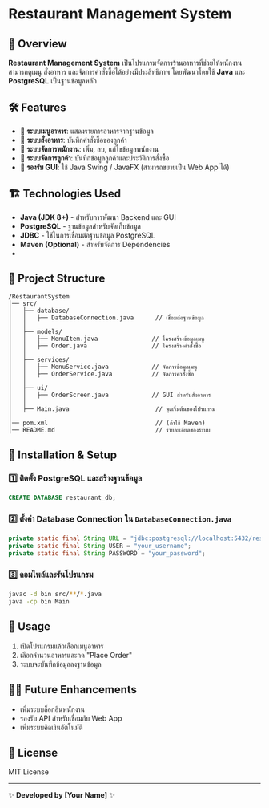 # Restaurant Management System

## 📌 Overview

**Restaurant Management System** เป็นโปรแกรมจัดการร้านอาหารที่ช่วยให้พนักงานสามารถดูเมนู สั่งอาหาร และจัดการคำสั่งซื้อได้อย่างมีประสิทธิภาพ โดยพัฒนาโดยใช้ **Java** และ **PostgreSQL** เป็นฐานข้อมูลหลัก

## 🛠️ Features

- 🔹 **ระบบเมนูอาหาร**: แสดงรายการอาหารจากฐานข้อมูล
- 🔹 **ระบบสั่งอาหาร**: บันทึกคำสั่งซื้อของลูกค้า
- 🔹 **ระบบจัดการพนักงาน**: เพิ่ม, ลบ, แก้ไขข้อมูลพนักงาน
- 🔹 **ระบบจัดการลูกค้า**: บันทึกข้อมูลลูกค้าและประวัติการสั่งซื้อ
- 🔹 **รองรับ GUI**: ใช้ Java Swing / JavaFX (สามารถขยายเป็น Web App ได้)

## 🏗️ Technologies Used

- **Java (JDK 8+)** - สำหรับการพัฒนา Backend และ GUI
- **PostgreSQL** - ฐานข้อมูลสำหรับจัดเก็บข้อมูล
- **JDBC** - ใช้ในการเชื่อมต่อฐานข้อมูล PostgreSQL
- **Maven (Optional)** - สำหรับจัดการ Dependencies
-

## 📂 Project Structure

```
/RestaurantSystem
│── src/
│   ├── database/
│   │   ├── DatabaseConnection.java      // เชื่อมต่อฐานข้อมูล
│   │
│   ├── models/
│   │   ├── MenuItem.java               // โครงสร้างข้อมูลเมนู
│   │   ├── Order.java                  // โครงสร้างคำสั่งซื้อ
│   │
│   ├── services/
│   │   ├── MenuService.java            // จัดการข้อมูลเมนู
│   │   ├── OrderService.java           // จัดการคำสั่งซื้อ
│   │
│   ├── ui/
│   │   ├── OrderScreen.java            // GUI สำหรับสั่งอาหาร
│   │
│   ├── Main.java                        // จุดเริ่มต้นของโปรแกรม
│
│── pom.xml                              // (ถ้าใช้ Maven)
│── README.md                            // รายละเอียดของระบบ
```

## 📖 Installation & Setup

### 1️⃣ ติดตั้ง PostgreSQL และสร้างฐานข้อมูล

```sql
CREATE DATABASE restaurant_db;
```

### 2️⃣ ตั้งค่า Database Connection ใน `DatabaseConnection.java`

```java
private static final String URL = "jdbc:postgresql://localhost:5432/restaurant_db";
private static final String USER = "your_username";
private static final String PASSWORD = "your_password";
```

### 3️⃣ คอมไพล์และรันโปรแกรม

```sh
javac -d bin src/**/*.java
java -cp bin Main
```

## 🚀 Usage

1. เปิดโปรแกรมแล้วเลือกเมนูอาหาร
2. เลือกจำนวนอาหารและกด "Place Order"
3. ระบบจะบันทึกข้อมูลลงฐานข้อมูล

## 👨‍💻 Future Enhancements

- เพิ่มระบบล็อกอินพนักงาน
- รองรับ API สำหรับเชื่อมกับ Web App
- เพิ่มระบบคิดเงินอัตโนมัติ

## 📝 License

MIT License

---

✨ **Developed by [Your Name]** ✨
